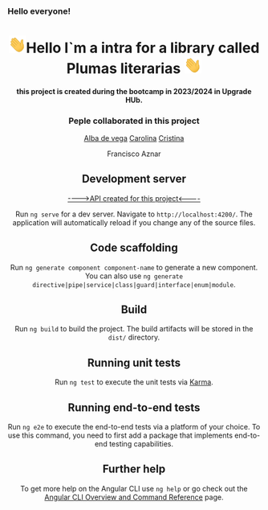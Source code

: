 ### Hello everyone! 

<div align="center"><h1 align="center"><img width="35" src="https://github.com/1999AZZAR/1999AZZAR/blob/main/resources/img/waving.gif">Hello I`m a intra for a library called Plumas literarias <img width="35" src="https://github.com/1999AZZAR/1999AZZAR/blob/main/resources/img/waving.gif"></h1>
<h4 align="center"> this project is created during the bootcamp in 2023/2024 in Upgrade HUb.</h4>


<h3> Peple collaborated in this project</h3>
<a href="https://github.com/albadvg">Alba de vega</a>
<a href="https://github.com/CarolinaAlbanS">Carolina</a>
<a href="https://github.com/OhMyCris">Cristina</a>
<p>Francisco Aznar</p><a></a>






## Development server

<a href="https://github.com/CarolinaAlbanS/api_libros">---->API created for this project<----</a>

Run `ng serve` for a dev server. Navigate to `http://localhost:4200/`. The application will automatically reload if you change any of the source files.

## Code scaffolding

Run `ng generate component component-name` to generate a new component. You can also use `ng generate directive|pipe|service|class|guard|interface|enum|module`.

## Build

Run `ng build` to build the project. The build artifacts will be stored in the `dist/` directory.

## Running unit tests

Run `ng test` to execute the unit tests via [Karma](https://karma-runner.github.io).

## Running end-to-end tests

Run `ng e2e` to execute the end-to-end tests via a platform of your choice. To use this command, you need to first add a package that implements end-to-end testing capabilities.

## Further help

To get more help on the Angular CLI use `ng help` or go check out the [Angular CLI Overview and Command Reference](https://angular.io/cli) page.
